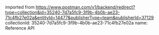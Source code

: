 imported from https://www.postman.com/v1/backend/redirect?type=collection&id=35240-7d7a5fc9-3f9b-4b0b-ae23-71c4fb27e02a&entityId=14477&publisherType=team&publisherId=37129
collectionId: 35240-7d7a5fc9-3f9b-4b0b-ae23-71c4fb27e02a
name: Reference API